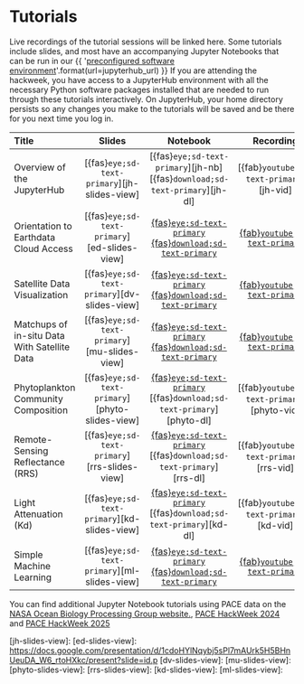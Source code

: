 # Tutorials

Live recordings of the tutorial sessions will be linked here. Some tutorials include
slides, and most have an accompanying Jupyter Notebooks that can be run in our
{{ '[preconfigured software environment]({url})'.format(url=jupyterhub_url) }}
If you are attending the hackweek, you have access to a JupyterHub environment
with all the necessary Python software packages installed that are needed to run
through these tutorials interactively. On JupyterHub, your home directory persists
so any changes you make to the tutorials will be saved and be there for you next
time you log in.

| Title | Slides | Notebook | Recording |
| :---- | :----: | :------: | :-------: |
| Overview of the JupyterHub                  | [{fas}`eye;sd-text-primary`][jh-slides-view]      | [{fas}`eye;sd-text-primary`][jh-nb] [{fas}`download;sd-text-primary`][jh-dl] | [{fab}`youtube;sd-text-primary`][jh-vid] |
| Orientation to Earthdata Cloud Access             | [{fas}`eye;sd-text-primary`][ed-slides-view]      | [{fas}`eye;sd-text-primary`][ed-nb] [{fas}`download;sd-text-primary`][ed-dl] | [{fab}`youtube;sd-text-primary`][ed-vid] |
| Satellite Data Visualization                      | [{fas}`eye;sd-text-primary`][dv-slides-view]  | [{fas}`eye;sd-text-primary`][dv-nb] [{fas}`download;sd-text-primary`][dv-dl] | [{fab}`youtube;sd-text-primary`][dv-vid] |
| Matchups of in-situ Data With Satellite Data | [{fas}`eye;sd-text-primary`][mu-slides-view]  | [{fas}`eye;sd-text-primary`][mu-nb] [{fas}`download;sd-text-primary`][mu-dl] | [{fab}`youtube;sd-text-primary`][mu-vid] |
| Phytoplankton Community Composition  |  [{fas}`eye;sd-text-primary`][phyto-slides-view]  | [{fas}`eye;sd-text-primary`][phyto-nb] [{fas}`download;sd-text-primary`][phyto-dl] | [{fab}`youtube;sd-text-primary`][phyto-vid] |
| Remote-Sensing Reflectance (RRS) | [{fas}`eye;sd-text-primary`][rrs-slides-view]  | [{fas}`eye;sd-text-primary`][rrs-nb] [{fas}`download;sd-text-primary`][rrs-dl] | [{fab}`youtube;sd-text-primary`][rrs-vid] |
| Light Attenuation (Kd)  | [{fas}`eye;sd-text-primary`][kd-slides-view]  | [{fas}`eye;sd-text-primary`][kd-nb] [{fas}`download;sd-text-primary`][kd-dl] | [{fab}`youtube;sd-text-primary`][kd-vid] |
| Simple Machine Learning  | [{fas}`eye;sd-text-primary`][ml-slides-view]  | [{fas}`eye;sd-text-primary`][ml-nb] [{fas}`download;sd-text-primary`][ml-dl] | [{fab}`youtube;sd-text-primary`][ml-vid] |

You can find additional Jupyter Notebook tutorials using PACE data on the [NASA Ocean Biology Processing Group website.](https://oceancolor.gsfc.nasa.gov/resources/docs/tutorials/), [PACE HackWeek 2024](https://pacehackweek.github.io/pace-2024/) and [PACE HackWeek 2025](https://pacehackweek.github.io/pace-2025/)




[jh-slides-view]: 
[ed-slides-view]: https://docs.google.com/presentation/d/1cdoHYlNqybj5sPl7mAUrk5H5BHnUeuDA_W6_rtoHXkc/present?slide=id.p
[dv-slides-view]: 
[mu-slides-view]: 
[phyto-slides-view]: 
[rrs-slides-view]: 
[kd-slides-view]: 
[ml-slides-view]: 

[cc-nb]: ./hackweek/cryocloud_overview/CryoCloud_demo
[ed-nb]: ./hackweek/earthdata_cloud_access
[dv-nb]: ./hackweek/satdata_visualization
[mu-nb]: ./hackweek/satellite_insitu_matchups
[phyto-nb]: ./hackweek/satellite_insitu_matchups_thomas
[rrs-nb]: ./hackweek/dask_gridding
[kd-nb]: ./hackweek/ocssw_processing
[ml-nb]: ./hackweek/ml_cloud_mask

[cc-dl]: https://pacehackweek.github.io/pace-2024/_sources/presentations/hackweek/cryocloud_overview/CryoCloud_demo.ipynb
[ed-dl]: https://pacehackweek.github.io/pace-2024/_sources/presentations/hackweek/earthdata_cloud_access.ipynb
[dv-dl]: https://pacehackweek.github.io/pace-2024/_sources/presentations/hackweek/satdata_visualization.ipynb
[mu-dl]: https://pacehackweek.github.io/pace-2024/_sources/presentations/hackweek/satellite_insitu_matchups.ipynb
[mut-dl]: https://pacehackweek.github.io/pace-2024/_sources/presentations/hackweek/satellite_insitu_matchups_thomas.ipynb
[cl-dl]: https://pacehackweek.github.io/pace-2024/_sources/presentations/hackweek/ocssw_processing.ipynb
[da-dl]: https://pacehackweek.github.io/pace-2024/_sources/presentations/hackweek/dask_gridding.ipynb
[ml-dl]: https://pacehackweek.github.io/pace-2024/_sources/presentations/hackweek/ml_cloud_mask.ipynb

[cc-vid]: https://www.youtube.com/watch?v=8NMIfiLQBdY&list=PL2JK_uZ15iZBObzR5O5tyAltONgxpY05P&index=1
[ed-vid]: https://www.youtube.com/watch?v=zy6QyUPK3nM&list=PL2JK_uZ15iZBObzR5O5tyAltONgxpY05P&index=8

[mu-vid]: https://www.youtube.com/watch?v=Nb6WtFkFkRE&list=PL2JK_uZ15iZBObzR5O5tyAltONgxpY05P&index=5&t=1856s
[dv-vid]: https://www.youtube.com/watch?v=V9YA5_IF9Eg&list=PL2JK_uZ15iZBObzR5O5tyAltONgxpY05P&index=9
[mut-vid]: https://www.youtube.com/watch?v=Nb6WtFkFkRE&list=PL2JK_uZ15iZBObzR5O5tyAltONgxpY05P&index=5
[git-vid]: https://www.youtube.com/watch?v=9LOmUa_U2qc&list=PL2JK_uZ15iZBObzR5O5tyAltONgxpY05P&index=2
[cl-vid]: https://www.youtube.com/watch?v=Gl51QNSLtZE&list=PL2JK_uZ15iZBObzR5O5tyAltONgxpY05P&index=4
[da-vid]: https://www.youtube.com/watch?v=C8KIwFNVqvo&list=PL2JK_uZ15iZBObzR5O5tyAltONgxpY05P&index=3
[ml-vid]: https://www.youtube.com/watch?v=Zyv8CO_aVO4&list=PL2JK_uZ15iZBObzR5O5tyAltONgxpY05P&index=6
[re-vid]: https://www.youtube.com/watch?v=aoJ0cpXo7No&list=PL2JK_uZ15iZBObzR5O5tyAltONgxpY05P&index=7
